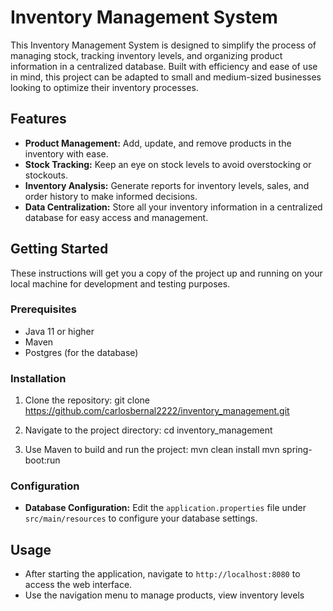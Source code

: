 # Inventory Management System

This Inventory Management System is designed to simplify the process of managing stock, tracking inventory levels, and organizing product information in a centralized database. Built with efficiency and ease of use in mind, this project can be adapted to small and medium-sized businesses looking to optimize their inventory processes.

## Features

- **Product Management:** Add, update, and remove products in the inventory with ease.
- **Stock Tracking:** Keep an eye on stock levels to avoid overstocking or stockouts.
- **Inventory Analysis:** Generate reports for inventory levels, sales, and order history to make informed decisions.
- **Data Centralization:** Store all your inventory information in a centralized database for easy access and management.

## Getting Started

These instructions will get you a copy of the project up and running on your local machine for development and testing purposes.

### Prerequisites

- Java 11 or higher
- Maven
- Postgres (for the database)

### Installation

1. Clone the repository:
git clone https://github.com/carlosbernal2222/inventory_management.git

2. Navigate to the project directory:
cd inventory_management

3. Use Maven to build and run the project:
mvn clean install
mvn spring-boot:run


### Configuration

- **Database Configuration:** Edit the `application.properties` file under `src/main/resources` to configure your database settings.

## Usage

- After starting the application, navigate to `http://localhost:8080` to access the web interface.
- Use the navigation menu to manage products, view inventory levels

